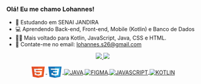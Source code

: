 ### Olá! Eu me chamo Lohannes!

- 📖 Estudando em SENAI JANDIRA
- 💻 Aprendendo Back-end, Front-end, Mobile (Kotlin) e Banco de Dados
- 👩‍💻 Mais voltado para Kotlin, JavaScript, Java, CSS e HTML.
- 🤔 Contate-me no email: lohannes.s26@gmail.com

<div align="center">
  <a href="https://github.com/Lohannn">
  <img height="180em" src="https://github-readme-stats.vercel.app/api?username=Lohannn&show_icons=true&theme=dracula&include_all_commits=true&count_private=true"/>
  <img height="180em" src="https://github-readme-stats.vercel.app/api/top-langs/?username=Lohannn&layout=compact&langs_count=7&theme=dracula"/>
</div>
 
<div style="display: inline_block" align="center"><br>
  <img align="center" alt="HTML" height="30" width="40" src="https://raw.githubusercontent.com/devicons/devicon/master/icons/html5/html5-original.svg">
  <img align="center" alt="CSS" height="30" width="40" src="https://raw.githubusercontent.com/devicons/devicon/master/icons/css3/css3-original.svg">
  <img align="center" alt="JAVA" height="30" width="40" src="https://cdn.jsdelivr.net/gh/devicons/devicon/icons/java/java-original.svg">
  <img align="center" alt="FIGMA" height="30" width="40" src="https://cdn.jsdelivr.net/gh/devicons/devicon/icons/figma/figma-original.svg">
  <img align="center" alt="JAVASCRIPT" height="30" width="40" src="https://cdn.jsdelivr.net/gh/devicons/devicon/icons/javascript/javascript-original.svg">
  <img align="center" alt="KOTLIN" height="30" width="40" src="https://cdn.jsdelivr.net/gh/devicons/devicon/icons/kotlin/kotlin-plain.svg">
</div>

